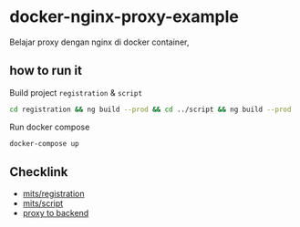 # docker-nginx-proxy-example

Belajar proxy dengan nginx di docker container,

## how to run it

Build project `registration` & `script`

```bash
cd registration && ng build --prod && cd ../script && ng build --prod
```

Run docker compose

```bash 
docker-compose up
```

## Checklink

- [mits/registration](http://localhost/mits/registration)
- [mits/script](http://localhost/mits/script)
- [proxy to backend](http://localhost/login/oauth/token?grant_type=password&client_id=mandiri_mits&user=user&password=password)
